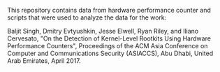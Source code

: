 This repository contains data from hardware performance counter and scripts that were used to analyze the data  for the work:

Baljit Singh, Dmitry Evtyushkin, Jesse Elwell, Ryan Riley, and Iliano Cervesato, "On the Detection of Kernel-Level Rootkits Using Hardware Performance Counters", Proceedings of the ACM Asia Conference on Computer and Communications Security (ASIACCS), Abu Dhabi, United Arab Emirates, April 2017.
